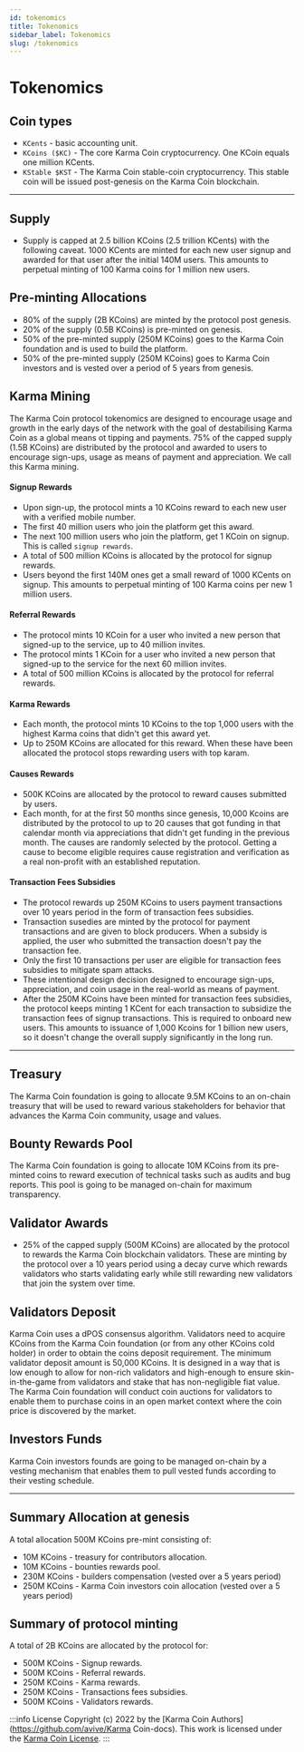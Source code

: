```yaml
---
id: tokenomics
title: Tokenomics
sidebar_label: Tokenomics
slug: /tokenomics
---
```


# Tokenomics

## Coin types
- `KCents` - basic accounting unit.
- `KCoins ($KC)` - The core Karma Coin cryptocurrency. One KCoin equals one million KCents.
- `KStable $KST` - The Karma Coin stable-coin cryptocurrency. This stable coin will be issued post-genesis on the Karma Coin blockchain.
---

## Supply
- Supply is capped at 2.5 billion KCoins (2.5 trillion KCents) with the following caveat. 1000 KCents are minted for each new user signup and awarded for that user after the initial 140M users. This amounts to perpetual minting of 100 Karma coins for 1 million new users.

## Pre-minting Allocations
- 80% of the supply (2B KCoins) are minted by the protocol post genesis.
- 20% of the supply (0.5B KCoins) is pre-minted on genesis.
- 50% of the pre-minted supply (250M KCoins) goes to the Karma Coin foundation and is used to build the platform.
- 50% of the pre-minted supply (250M KCoins) goes to Karma Coin investors and is vested over a period of 5 years from genesis.

## Karma Mining
The Karma Coin protocol tokenomics are designed to encourage usage and growth in the early days of the network with the goal of destabilising Karma Coin as a global means ot tipping and payments. 
75% of the capped supply (1.5B KCoins) are distributed by the protocol and awarded to users to encourage sign-ups, usage as means of payment and appreciation. We call this Karma mining.

#### Signup Rewards
- Upon sign-up, the protocol mints a 10 KCoins reward to each new user with a verified mobile number. 
- The first 40 million users who join the platform get this award. 
- The next 100 million users who join the platform, get 1 KCoin on signup. This is called `signup rewards`. 
- A total of 500 million KCoins is allocated by the protocol for signup rewards.
- Users beyond the first 140M ones get a small reward of 1000 KCents on signup. This amounts to perpetual minting of 100 Karma coins per new 1 million users.

#### Referral Rewards
- The protocol mints 10 KCoin for a user who invited a new person that signed-up to the service, up to 40 million invites. 
- The protocol mints 1 KCoin for a user who invited a new person that signed-up to the service for the next 60 million invites.
- A total of 500 million KCoins is allocated by the protocol for referral rewards.

#### Karma Rewards
- Each month, the protocol mints 10 KCoins to the top 1,000 users with the highest Karma coins that didn't get this award yet. 
- Up to 250M KCoins are allocated for this reward. When these have been allocated the protocol stops rewarding users with top karam.

#### Causes Rewards
- 500K KCoins are allocated by the protocol to reward causes submitted by users.
- Each month, for at the first 50 months since genesis, 10,000 Kcoins are distributed by the protocol to up to 20 causes that got funding in that calendar month via appreciations that didn't get funding in the previous month. The causes are randomly selected by the protocol. Getting a cause to become eligible requires cause registration and verification as a real non-profit with an established reputation.

#### Transaction Fees Subsidies
- The protocol rewards up 250M KCoins to users payment transactions over 10 years period in the form of transaction fees subsidies. 
- Transaction susedies are minted by the protocol for payment transactions and are given to block producers. When a subsidy is applied, the user who submitted the transaction doesn't pay the transaction fee.
- Only the first 10 transactions per user are eligible for transaction fees subsidies to mitigate spam attacks.
- These intentional design decision designed to encourage sign-ups, appreciation, and coin usage in the real-world as means of payment. 
- After the 250M KCoins have been minted for transaction fees subsidies, the protocol keeps minting 1 KCent for each transaction to subsidize the transaction fees of signup transactions. This is required to onboard new users. This amounts to issuance of 1,000 Kcoins for 1 billion new users, so it doesn't change the overall supply significantly in the long run.
---

## Treasury
The Karma Coin foundation is going to allocate 9.5M KCoins to an on-chain treasury that will be used to reward various stakeholders for behavior that advances the Karma Coin community, usage and values.

## Bounty Rewards Pool
The Karma Coin foundation is going to allocate 10M KCoins from its pre-minted coins to reward execution of technical tasks such as audits and bug reports. This pool is going to be managed on-chain for maximum transparency.

## Validator Awards
- 25% of the capped supply (500M KCoins) are allocated by the protocol to rewards the Karma Coin blockchain validators. These are minting by the protocol over a 10 years period using a decay curve which rewards validators who starts validating early while still rewarding new validators that join the system over time.

## Validators Deposit
Karma Coin uses a dPOS consensus algorithm. Validators need to acquire KCoins from the Karma Coin foundation (or from any other KCoins cold holder) in order to obtain the coins deposit requirement. The minimum validator deposit amount is 50,000 KCoins. It is designed in a way that is low enough to allow for non-rich validators and high-enough to ensure skin-in-the-game from validators and stake that has non-negligible fiat value. The Karma Coin foundation will conduct coin auctions for validators to enable them to purchase coins in an open market context where the coin price is discovered by the market.

## Investors Funds
Karma Coin investors founds are going to be managed on-chain by a vesting mechanism that enables them to pull vested funds according to their vesting schedule.

--- 

## Summary Allocation at genesis
A total allocation 500M KCoins pre-mint consisting of:
- 10M KCoins - treasury for contributors allocation.
- 10M KCoins - bounties rewards pool.
- 230M KCoins - builders compensation (vested over a 5 years period)
- 250M KCoins - Karma Coin investors coin allocation (vested over a 5 years period)

## Summary of protocol minting
A total of 2B KCoins are allocated by the protocol for:
- 500M KCoins - Signup rewards.
- 500M KCoins - Referral rewards.
- 250M KCoins - Karma rewards.
- 250M KCoins - Transactions fees subsidies.
- 500M KCoins - Validators rewards.

:::info License
Copyright (c) 2022 by the [Karma Coin Authors](https://github.com/avive/Karma Coin-docs). This work is licensed under the [Karma Coin License](/docs/license).
:::
